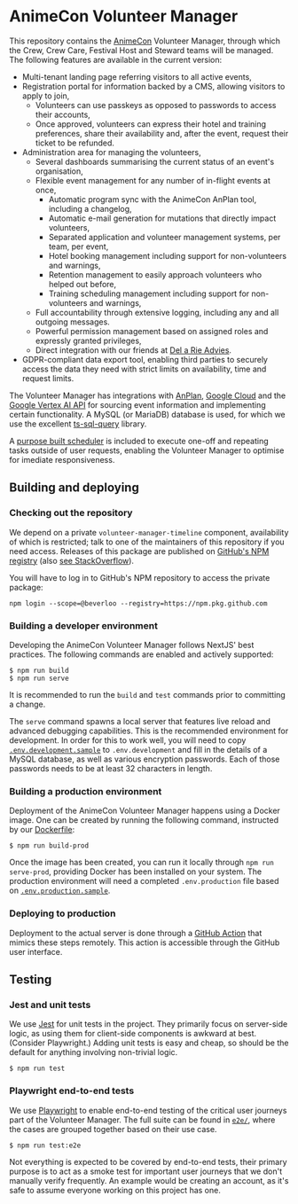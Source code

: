 # AnimeCon Volunteer Manager
This repository contains the [AnimeCon](https://animecon.nl/) Volunteer Manager, through which the
Crew, Crew Care, Festival Host and Steward teams will be managed. The following features are
available in the current version:

  * Multi-tenant landing page referring visitors to all active events,
  * Registration portal for information backed by a CMS, allowing visitors to apply to join,
    * Volunteers can use passkeys as opposed to passwords to access their accounts,
    * Once approved, volunteers can express their hotel and training preferences, share their
      availability and, after the event, request their ticket to be refunded.
  * Administration area for managing the volunteers,
    * Several dashboards summarising the current status of an event's organisation,
    * Flexible event management for any number of in-flight events at once,
      * Automatic program sync with the AnimeCon AnPlan tool, including a changelog,
      * Automatic e-mail generation for mutations that directly impact volunteers,
      * Separated application and volunteer management systems, per team, per event,
      * Hotel booking management including support for non-volunteers and warnings,
      * Retention management to easily approach volunteers who helped out before,
      * Training scheduling management including support for non-volunteers and warnings,
    * Full accountability through extensive logging, including any and all outgoing messages.
    * Powerful permission management based on assigned roles and expressly granted privileges,
    * Direct integration with our friends at [Del a Rie Advies](https://delarieadvies.nl).
  * GDPR-compliant data export tool, enabling third parties to securely access the data they need
    with strict limits on availability, time and request limits.

The Volunteer Manager has integrations with [AnPlan](https://animecon.nl/),
[Google Cloud](https://cloud.google.com) and the
[Google Vertex AI API](https://cloud.google.com/vertex-ai/docs/reference/rest) for sourcing event
information and implementing certain functionality. A MySQL (or MariaDB) database is used, for which
we use the excellent [ts-sql-query](https://ts-sql-query.readthedocs.io/en/stable/) library.

A [purpose built scheduler](app/lib/scheduler/) is included to execute one-off and repeating tasks
outside of user requests, enabling the Volunteer Manager to optimise for imediate responsiveness.

## Building and deploying

### Checking out the repository
We depend on a private `volunteer-manager-timeline` component, availability of which is restricted;
talk to one of the maintainers of this repository if you need access. Releases of this package are
published on [GitHub's NPM registry](https://docs.github.com/en/packages/working-with-a-github-packages-registry/working-with-the-npm-registry) (also [see StackOverflow](https://stackoverflow.com/questions/28728665/how-to-use-private-github-repo-as-npm-dependency)).

You will have to log in to GitHub's NPM repository to access the private package:

```
npm login --scope=@beverloo --registry=https://npm.pkg.github.com
```

### Building a developer environment
Developing the AnimeCon Volunteer Manager follows NextJS' best practices. The following commands are
enabled and actively supported:

```
$ npm run build
$ npm run serve
```

It is recommended to run the `build` and `test` commands prior to committing a change.

The `serve` command spawns a local server that features live reload and advanced debugging
capabilities. This is the recommended environment for development. In order for this to work well,
you will need to copy [`.env.development.sample`](.env.development.sample) to `.env.development` and
fill in the details of a MySQL database, as well as various encryption passwords. Each of those
passwords needs to be at least 32 characters in length.

### Building a production environment
Deployment of the AnimeCon Volunteer Manager happens using a Docker image. One can be created by
running the following command, instructed by our [Dockerfile](Dockerfile):

```
$ npm run build-prod
```

Once the image has been created, you can run it locally through `npm run serve-prod`, providing
Docker has been installed on your system. The production environment will need a completed
`.env.production` file based on [`.env.production.sample`](.env.production.sample).

### Deploying to production
Deployment to the actual server is done through a [GitHub Action](.github/workflows/deploy.yml) that
mimics these steps remotely. This action is accessible through the GitHub user interface.

## Testing

### Jest and unit tests
We use [Jest](https://jestjs.io/) for unit tests in the project. They primarily focus on server-side
logic, as using them for client-side components is awkward at best. (Consider Playwright.) Adding
unit tests is easy and cheap, so should be the default for anything involving non-trivial logic.

```
$ npm run test
```

### Playwright end-to-end tests
We use [Playwright](https://playwright.dev/) to enable end-to-end testing of the critical user
journeys part of the Volunteer Manager. The full suite can be found in [`e2e/`](./e2e), where the
cases are grouped together based on their use case.

```
$ npm run test:e2e
```

Not everything is expected to be covered by end-to-end tests, their primary purpose is to act as a
smoke test for important user journeys that we don't manually verify frequently. An example would be
creating an account, as it's safe to assume everyone working on this project has one.
